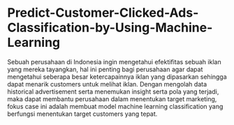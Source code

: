 # Predict-Customer-Clicked-Ads-Classification-by-Using-Machine-Learning
Sebuah perusahaan di Indonesia ingin mengetahui efektifitas sebuah iklan yang mereka
tayangkan, hal ini penting bagi perusahaan agar dapat mengetahui seberapa besar
ketercapainnya iklan yang dipasarkan sehingga dapat menarik customers untuk melihat iklan.
Dengan mengolah data historical advertisement serta menemukan insight serta pola yang
terjadi, maka dapat membantu perusahaan dalam menentukan target marketing, fokus case ini
adalah membuat model machine learning classification yang berfungsi menentukan target
customers yang tepat.
